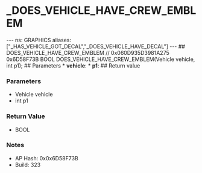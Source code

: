 # _DOES_VEHICLE_HAVE_CREW_EMBLEM

--- ns: GRAPHICS aliases: ["_HAS_VEHICLE_GOT_DECAL","_DOES_VEHICLE_HAVE_DECAL"] --- ## DOES_VEHICLE_HAVE_CREW_EMBLEM  // 0x060D935D3981A275 0x6D58F73B BOOL DOES_VEHICLE_HAVE_CREW_EMBLEM(Vehicle vehicle, int p1);  ## Parameters * **vehicle**: * **p1**:  ## Return value

### Parameters
* Vehicle vehicle
* int p1

### Return Value
* BOOL

### Notes
* AP Hash: 0x0x6D58F73B
* Build: 323

